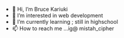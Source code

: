 - 👋 Hi, I’m Bruce Kariuki 
- 👀 I’m interested in web development 
- 🌱 I’m currently learning ; still in highschool 
- 📫 How to reach me ...ig@ mistah_cipher

<!---
brucekariuki/brucekariuki is a ✨ special ✨ repository because its `README.md` (this file) appears on your GitHub profile.
You can click the Preview link to take a look at your changes.
--->
